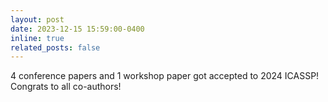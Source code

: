 ```yaml
---
layout: post
date: 2023-12-15 15:59:00-0400
inline: true
related_posts: false
---
```


4 conference papers and 1 workshop paper got accepted to 2024 ICASSP! Congrats to all co-authors!